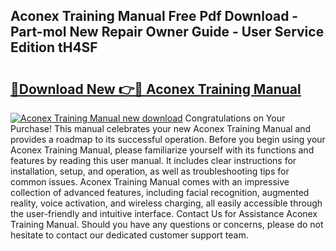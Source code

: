 ## Aconex Training Manual Free Pdf Download - Part-moI New Repair Owner Guide - User Service Edition tH4SF

# <h2><a href="http://cf18736.oget.top/?id=Aconex+Training+Manual">🔗Download New 👉🔴 Aconex Training Manual</a></h2>

[![Aconex Training Manual new download](https://i.imgur.com/5g1atiW.png)](http://cf18736.oget.top/?id=Aconex+Training+Manual)
Congratulations on Your Purchase! This manual celebrates your new Aconex Training Manual and provides a roadmap to its successful operation. Before you begin using your Aconex Training Manual, please familiarize yourself with its functions and features by reading this user manual. It includes clear instructions for installation, setup, and operation, as well as troubleshooting tips for common issues. Aconex Training Manual comes with an impressive collection of advanced features, including facial recognition, augmented reality, voice activation, and wireless charging, all easily accessible through the user-friendly and intuitive interface. Contact Us for Assistance Aconex Training Manual. Should you have any questions or concerns, please do not hesitate to contact our dedicated customer support team.
